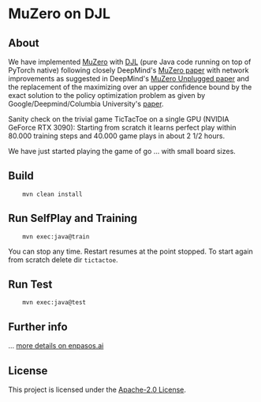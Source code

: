 # MuZero on DJL

## About

We have implemented [MuZero](https://deepmind.com/blog/article/muzero-mastering-go-chess-shogi-and-atari-without-rules)
with [DJL](https://djl.ai/) (pure Java code running on top of PyTorch native) following closely DeepMind's [MuZero paper](https://www.nature.com/articles/s41586-020-03051-4) with 
network improvements as suggested in DeepMind's [MuZero Unplugged paper](https://arxiv.org/abs/2104.06294) and 
the replacement of the maximizing over an upper confidence bound by the exact solution to the policy optimization problem as given by
Google/Deepmind/Columbia University's [paper](http://proceedings.mlr.press/v119/grill20a.html).


Sanity check on the trivial game TicTacToe on a single GPU (NVIDIA GeForce RTX 3090):
Starting from scratch it learns perfect play within 80.000 training steps and 40.000 game plays in about 2 1/2 hours.

We have just started playing the game of go ... with small board sizes.

## Build

```
    mvn clean install
```

## Run SelfPlay and Training

```
    mvn exec:java@train
```
You can stop any time. Restart resumes at the point stopped. To start again from scratch delete dir ```tictactoe```.

## Run Test

```
    mvn exec:java@test
```


## Further info

... [more details on enpasos.ai](https://enpasos.ai/)


## License

This project is licensed under the [Apache-2.0 License](LICENSE).
